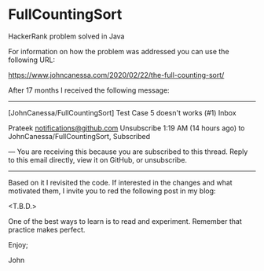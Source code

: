 # FullCountingSort
HackerRank problem solved in Java

For information on how the problem was addressed you can use the following URL:

https://www.johncanessa.com/2020/02/22/the-full-counting-sort/

After 17 months I received the following message:

---- ---- ---- ----
[JohnCanessa/FullCountingSort] Test Case 5 doesn't works (#1)
Inbox

Prateek <notifications@github.com> Unsubscribe
1:19 AM (14 hours ago)
to JohnCanessa/FullCountingSort, Subscribed

—
You are receiving this because you are subscribed to this thread.
Reply to this email directly, view it on GitHub, or unsubscribe.
---- ---- ---- ----

Based on it I revisited the code.
If interested in the changes and what motivated them, I invite
you to red the following post in my blog:

<T.B.D.>

One of the best ways to learn is to read and experiment.
Remember that practice makes perfect.

Enjoy;

John
